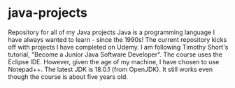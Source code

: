 # java-projects
Repository for all of my Java projects
Java is a programming language I have always wanted to learn - since the 1990s!
The current repository kicks off with projects I have completed on Udemy. I am following Timothy Short's tutorial, "Become a Junior Java Software Developer".
The course uses the Eclipse IDE. However, given the age of my machine, I have chosen to use Notepad++. The latest JDK is 18.0.1 (from OpenJDK). 
It still works even though the course is about five years old.
